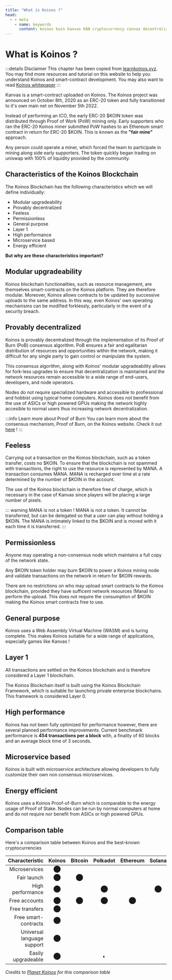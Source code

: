 ```yaml
---
title: "What is Koinos ?"
head:
  - - meta
    - name: keywords
      content: koinos koin kanvas KAN cryptocurrency canvas decentralized description pixel war r/place rplace
---
```


# What is Koinos ?

:::details Disclaimer
This chapter has been copied from [learnkoinos.xyz](https://learnkoinos.xyz/docs/concepts/koinos_introduction.html). You may find more resources and tutorial on this website to help you understand Koinos and smart-contract development. You may also want to read [Koinos whitepaper](https://koinos.io/unified-whitepaper/)
:::

Kanvas is a smart-contract uploaded on Koinos. The Koinos project was announced on October 8th, 2020 as an ERC-20 token and fully transitioned to it's own main net on November 5th 2022.

Instead of performing an ICO, the early ERC-20 $KOIN token was distributed through Proof of Work (PoW) mining only. Early supporters who ran the ERC-20 Koinos miner submitted PoW hashes to an Ethereum smart contract in return for ERC-20 $KOIN. This is known as the **"fair mine"** approach.

Any person could operate a miner, which forced the team to participate in mining along side early supporters. The token quickly began trading on uniswap with 100% of liquidity provided by the community.

## Characteristics of the Koinos Blockchain

The Koinos Blockchain has the following characteristics which we will define individually:

- Modular upgradeability
- Provably decentralized
- Feeless
- Permissionless
- General purpose
- Layer 1
- High performance
- Microservice based
- Energy efficient

**But why are these characteristics important?**

## Modular upgradeability

Koinos blockchain functionalities, such as resource management, are themselves smart-contracts on the Koinos platform. They are therefore modular. Moreover, Koinos allows contracts to be updated by successive uploads to the same address. In this way, even Koinos' own operating mechanisms can be modified forklessly, particularly in the event of a security breach.

## Provably decentralized

Koinos is provably decentralized through the implementation of its Proof of Burn (PoB) consensus algorithm. PoB ensures a fair and egalitarian distribution of resources and opportunities within the network, making it difficult for any single party to gain control or manipulate the system.

This consensus algorithm, along with Koinos' modular upgradeability allows for fork-less upgrades to ensure that decentralization is maintained and the network resources remain accessible to a wide range of end-users, developers, and node operators.

Nodes do not require specialized hardware and accessible to profiessional and hobbist using typical home computers. Koinos does not benefit from the use of ASICs or high powered GPUs making the network highly accesible to normal users thus increasing network decentralization.

:::info Learn more about Proof of Burn
You can learn more about the consensus mechanism, Proof of Burn, on the Koinos website. Check it out [here](https://koinos.io/consensus-whitepaper/) !
:::

## Feeless

Carrying out a transaction on the Koinos blockchain, such as a token transfer, costs no $KOIN. To ensure that the blockchain is not spammed with transactions, the right to use the resource is represented by MANA. A transaction consumes MANA. MANA is recharged over time at a rate determined by the number of $KOIN in the account.

The use of the Koinos blockchain is therefore free of charge, which is necessary in the case of Kanvas since players will be placing a large number of pixels.

::: warning MANA is not a token !
MANA is not a token. It cannot be transferred, but can be delegated so that a user can play without holding a $KOIN. The MANA is intimately linked to the $KOIN and is moved with it each time it is transferred.
:::

## Permissionless

Anyone may operating a non-consensus node which maintains a full copy of the network state.

Any $KOIN token holder may burn $KOIN to power a Koinos mining node and validate transactions on the network in return for $KOIN rewards.

There are no restrictions on who may upload smart contracts to the Koinos blockchain, provided they have sufficent network resources (Mana) to perform the upload. This does not require the consumption of $KOIN making the Koinos smart contracts free to use.

## General purpose

Koinos uses a Web Assembly Virtual Machine (WASM) and is turing complete. This makes Koinos suitable for a wide range of applications, especially games like Kanvas !

## Layer 1

All transactions are settled on the Koinos blockchain and is therefore considered a Layer 1 blockchain.

The Koinos Blockchain itself is built using the Koinos Blockchain Framework, which is suitable for launching private enterprise blockchains. This framework is considered Layer 0.

## High performance

Koinos has not been fully optimized for performance however, there are several planned performance improvements. Current benchmark performance is **454 transactions per a block** with, a finality of 60 blocks and an average block time of 3 seconds.

## Microservice based

Koinos is built with microservice architecture allowing developers to fully customize their own non consensus microservices.

## Energy efficient

Koinos uses a Koinos Proof-of-Burn which is comparable to the energy usage of Proof of Stake. Nodes can be run by normal computers at home and do not require nor benefit from ASICs or high powered GPUs.

## Comparison table

Here's a comparison table between Koinos and the best-known cryptocurrencies

|             Characteristic | Koinos | Bitcoin | Polkadot | Ethereum | Solana | Cardano | Cosmos | Nano |
| -------------------------: | :----: | :-----: | :------: | :------: | :----: | :-----: | :----: | :--: |
|              Microservices |   ⬤    |         |          |          |        |         |        |      |
|                Fair launch |   ⬤    |    ⬤    |          |          |        |         |        |  ⬤   |
|           High performance |   ⬤    |         |    ⬤     |          |   ⬤    |    ⬤    |   ⬤    |      |
|              Free accounts |   ⬤    |    ⬤    |    ⬤     |    ⬤     |        |    ⬤    |   ⬤    |  ⬤   |
|             Free transfers |   ⬤    |         |          |          |        |         |        |  ⬤   |
|       Free smart-contracts |   ⬤    |         |          |          |        |         |        |      |
| Universal language support |   ⬤    |         |          |          |        |         |   ◐    |      |
|         Easily upgradeable |   ⬤    |         |    ◐     |          |        |         |   ◐    |      |

_Credits to [Planet Koinos](https://planetkoinos.com/) for this comparison table_
